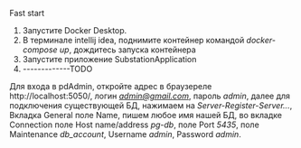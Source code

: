 Fast start
1. Запустите Docker Desktop.
2. В терминале intellij idea, поднимите контейнер командой *docker-compose up*, дождитесь запуска контейнера
3. Запустите приложение SubstationApplication
4. -------------TODO

Для входа в pdAdmin, откройте адрес в браузереле http://localhost:5050/, логин *admin@gmail.com*, пароль *admin*,
далее для подключения существующей БД, нажимаем на *Server-Register-Server...*, Вкладка General поле Name, пишем любое
имя нашей БД, во вкладке Connection поле Host name/address *pg-db*, поле Port *5435*, поле Maintenance *db_account*,
Username *admin*, Password *admin*.
